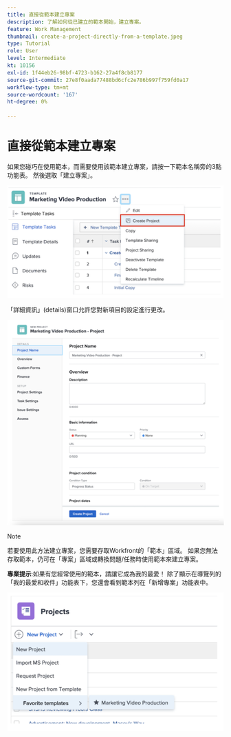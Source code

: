 ```yaml
---
title: 直接從範本建立專案
description: 了解如何從已建立的範本開始，建立專案。
feature: Work Management
thumbnail: create-a-project-directly-from-a-template.jpeg
type: Tutorial
role: User
level: Intermediate
kt: 10156
exl-id: 1f44eb26-98bf-4723-b162-27a4f8cb8177
source-git-commit: 27e8f0aada77488bd6cfc2e786b997f759fd0a17
workflow-type: tm+mt
source-wordcount: '167'
ht-degree: 0%

---
```


# 直接從範本建立專案

如果您碰巧在使用範本，而需要使用該範本建立專案，請按一下範本名稱旁的3點功能表。 然後選取「建立專案」。

![在功能表中建立專案選項](assets/direct-template-01.png)

「詳細資訊」(details)窗口允許您對新項目的設定進行更改。

![專案建立頁面](assets/direct-template-02.png)

>[!NOTE]
>
>若要使用此方法建立專案，您需要存取Workfront的「範本」區域。 如果您無法存取範本，仍可在「專案」區域或轉換問題/任務時使用範本來建立專案。

**專業提示**:如果有您經常使用的範本，請讓它成為我的最愛！ 除了顯示在導覽列的「我的最愛和收件」功能表下，您還會看到範本列在「新增專案」功能表中。

![新專案最喜愛的範本](assets/direct-template-03.png)
